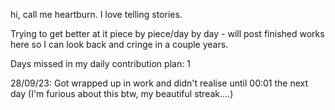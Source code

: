 hi, call me heartburn. I love telling stories.

Trying to get better at it piece by piece/day by day - will post finished works here so I can look back and cringe in a couple years.

Days missed in my daily contribution plan: 1

28/09/23: Got wrapped up in work and didn't realise until 00:01 the next day (I'm furious about this btw, my beautiful streak....)

